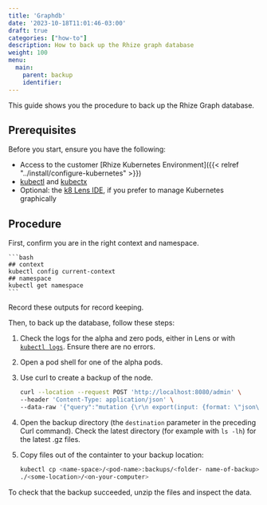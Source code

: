 ```yaml
---
title: 'Graphdb'
date: '2023-10-18T11:01:46-03:00'
draft: true
categories: ["how-to"]
description: How to back up the Rhize graph database
weight: 100
menu:
  main:
    parent: backup
    identifier:
---
```


This guide shows you the procedure to back up the Rhize Graph database.

## Prerequisites

Before you start, ensure you have the following:

- Access to the customer [Rhize Kubernetes Environment]({{< relref "../install/configure-kubernetes" >}})
- [kubectl](https://kubernetes.io/docs/tasks/tools/) and [kubectx](https://github.com/ahmetb/kubectx)
- Optional: the [k8 Lens IDE](https://k8lens.dev), if you prefer to manage Kubernetes graphically

## Procedure

First, confirm you are in the right context and namespace.

    ```bash
    ## context
    kubectl config current-context
    ## namespace
    kubectl get namespace
    ```
Record these outputs for record keeping.

Then, to back up the database, follow these steps:
    
1. Check the logs for the alpha and zero pods, either in Lens or with [`kubectl logs`](https://kubernetes.io/docs/reference/generated/kubectl/kubectl-commands#logs).
    Ensure there are no errors.

1. Open a pod shell for one of the alpha pods.

1. Use curl to create a backup of the node.

    ```bash
    curl --location --request POST 'http://localhost:8080/admin' \
    --header 'Content-Type: application/json' \
    --data-raw '{"query":"mutation {\r\n export(input: {format: \"json\", destination: \"/dgraph/backups/'"$(date +"%Y-%m-%dT%H.%M.%SZ")"'\"}) {\r\n response {\r\n message\r\n code\r\n }\r\n}\r\n}","variables":{}}'
    ```

1. Open the backup directory (the `destination` parameter in the preceding Curl command). Check the latest directory (for example with `ls -lh`) for the latest .gz files.
1. Copy files out of the containter to your backup location:
   
   ```bash
   kubectl cp <name-space>/<pod-name>:backups/<folder- name-of-backup> \
   ./<some-location>/<on-your-computer>
   ```

To check that the backup succeeded, unzip the files and inspect the data.

